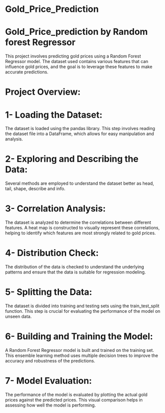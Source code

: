 # Gold_Price_Prediction
# Gold_Price_prediction by Random forest Regressor
This project involves predicting gold prices using a Random Forest Regressor model. The dataset used contains various features that can influence gold prices, and the goal is to leverage these features to make accurate predictions.
# Project Overview:
# 1- Loading the Dataset:
The dataset is loaded using the pandas library. This step involves reading the dataset file into a DataFrame, which allows for easy manipulation and analysis.
# 2- Exploring and Describing the Data:
Several methods are employed to understand the dataset better as head, tail, shape, describe and info.
# 3- Correlation Analysis:
The dataset is analyzed to determine the correlations between different features. A heat map is constructed to visually represent these correlations, helping to identify which features are most strongly related to gold prices.
# 4- Distribution Check:
The distribution of the data is checked to understand the underlying patterns and ensure that the data is suitable for regression modeling.
# 5- Splitting the Data:
The dataset is divided into training and testing sets using the train_test_split function. This step is crucial for evaluating the performance of the model on unseen data.
# 6- Building and Training the Model:
A Random Forest Regressor model is built and trained on the training set. This ensemble learning method uses multiple decision trees to improve the accuracy and robustness of the predictions.
# 7- Model Evaluation:
The performance of the model is evaluated by plotting the actual gold prices against the predicted prices. This visual comparison helps in assessing how well the model is performing.

